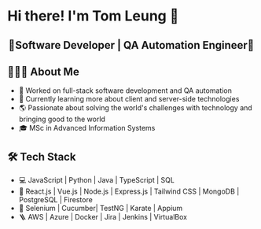 # Hi there! I'm Tom Leung 👋

<h2 style="text-align: center;">🚀Software Developer | QA Automation Engineer🚀</h2>


## 👨🏻‍💻 About Me
* 💼 Worked on full-stack software development and QA automation
* 📖 Currently learning more about client and server-side technologies
* 🌎 Passionate about solving the world's challenges with technology and bringing good to the world
* 🎓 MSc in Advanced Information Systems


## 🛠️ Tech Stack
* 💻 JavaScript | Python | Java | TypeScript | SQL
* 🔧 React.js | Vue.js | Node.js | Express.js | Tailwind CSS | MongoDB | PostgreSQL | Firestore
* 🔩 Selenium | Cucumber| TestNG | Karate | Appium
* 🪜 AWS | Azure | Docker | Jira | Jenkins | VirtualBox

<!--
**TOMLEUNGKS/TOMLEUNGKS** is a ✨ _special_ ✨ repository because its `README.md` (this file) appears on your GitHub profile.

Here are some ideas to get you started:

- 🔭 I’m currently working on ...
- 🌱 I’m currently learning ...
- 👯 I’m looking to collaborate on ...
- 🤔 I’m looking for help with ...
- 💬 Ask me about ...
- 📫 How to reach me: ...
- 😄 Pronouns: ...
- ⚡ Fun fact: ...
-->
